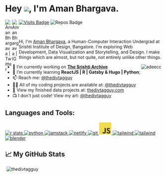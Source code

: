 # Hey <img src="https://media.giphy.com/media/hvRJCLFzcasrR4ia7z/giphy.gif" width="25px">, I'm Aman Bhargava.

<a href="https://twitter.com/thedivtagguy">
  <img align="left" alt="Aman Bhargava | Twitter" width="22px" src="https://raw.githubusercontent.com/peterthehan/peterthehan/master/assets/twitter.svg" />
</a>
<a href="https://instagram.com/thedivtagguy">
  <img align="left" alt="Aman Bhargava | IG" width="22px" src="https://www.vectorlogo.zone/logos/instagram/instagram-icon.svg" />
</a>

[![Visits Badge](https://badges.pufler.dev/visits/adeecc/adeecc)](https://github.com/thedivtagguy/thedivtagguy?color=blue)
![Repos Badge](https://badges.pufler.dev/repos/thedivtagguy?color=red)

<br />

Hi, I'm [Aman Bhargava](https://thedivtagguy.com), a Human-Computer Interaction Undergrad at Srishti Institute of Design, Bangalore. I'm exploring Web Development, Data Visualization and Storytelling, and Design. I make things which are almost, but not quite, not entirely unlike other things.

  <p><img align="right" src="https://github-readme-streak-stats.herokuapp.com/?user=thedivtagguy&" alt="adeecc" /></p>
  
- 🔭 I’m currently working on **[The Srishti Archive](https://srishtiarchive.com)**
- 🌱 I’m currently learning **ReactJS | R | Gatsby & Hugo | Python**;
- 📫 Reach me: [@thedivtagguy](https://twitter.com/thedivtagguy)
- 👨‍💻 All of my coding projects are available at: [@thedivtagguy](https://github.com/thedivtagguy)
- 💽 View my finished data projects at: [thedivtagguy.com](https://thedivtagguy.com)
- 📺 I don't just code! View my art: [@thedivtagguy](https://instagram.com/thedivtagguy)

## Languages and Tools:

<p align="left">

<a href="https://www.gnu.org/software/r/" target="_blank">
    <img src="https://www.vectorlogo.zone/logos/r-project/r-project-official.svg" alt="r stats" width="40" height="40"/> 
</a>

<a href="https://www.gnu.org/software/python/" target="_blank">
    <img src="https://www.vectorlogo.zone/logos/python/python-icon.svg" alt="python" width="40" height="40"/>
</a>

<a href="https://www.jamstack.org/" target="_blank">
    <img src="https://d33wubrfki0l68.cloudfront.net/2bc4b5d71e4acee99dfe454f716daaa521c66f74/4f705/img/logo/svg/jamstack_icon_white.svg" alt="jamstack" width="40" height="40"/>
</a>

<a href="https://www.netlify.com/" target="_blank">
    <img src="https://www.vectorlogo.zone/logos/netlify/netlify-icon.svg" alt="netlify" width="40" height="40"/> 
</a>

<a href="https://git-scm.com/" target="_blank"> 
    <img src="https://www.vectorlogo.zone/logos/git-scm/git-scm-icon.svg" alt="git" width="40" height="40"/>
</a>

<a href="https://developer.mozilla.org/en-US/docs/Web/JavaScript" target="_blank"> 
    <img src="https://raw.githubusercontent.com/devicons/devicon/master/icons/javascript/javascript-original.svg" alt="javascript" width="40" height="40"/>
</a>
<a href="https://www.tailwindcss.com/" target="_blank"> 
    <img src="https://www.vectorlogo.zone/logos/tailwindcss/tailwindcss-icon.svg" alt="tailwind" width="40" height="40"/>
</a>
<a href="https://www.wordpress.org/" target="_blank"> 
    <img src="https://www.vectorlogo.zone/logos/wordpress/wordpress-tile.svg" alt="tailwind" width="40" height="40"/>
</a>
<a href="https://www.blender.org" target="_blank">
    <img src="https://cdn.worldvectorlogo.com/logos/blender-2.svg" alt="blender" width="40" height="40"/>
</a>
</p>
<!-- TODO-IST:END -->

## 📈 My GitHub Stats

<p>&nbsp;<img align="center" src="https://github-readme-stats.vercel.app/api?username=thedivtagguy&show_icons=true&locale=en" alt="thedivtagguy" /></p>

